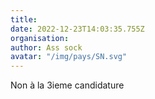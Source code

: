 ```yaml
---
title: 
date: 2022-12-23T14:03:35.755Z
organisation: 
author: Ass sock
avatar: "/img/pays/SN.svg"
---
```


Non à la 3ieme candidature
